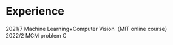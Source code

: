 # Experience

2021/7   Machine Learning+Computer Vision（MIT online course）  
2022/2   MCM problem C
